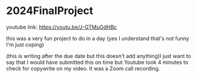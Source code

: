 # 2024FinalProject

youtube link: https://youtu.be/J-GTMuGdHBc

this was a very fun project to do in a day (yes I understand that's not funny I'm just coping)

(this is writing after the due date but this doesn't add anything)I just want to say that I would have submitted this on time but Youtube took 4 minutes to check for copywrite on my video. It was a Zoom call recording.

